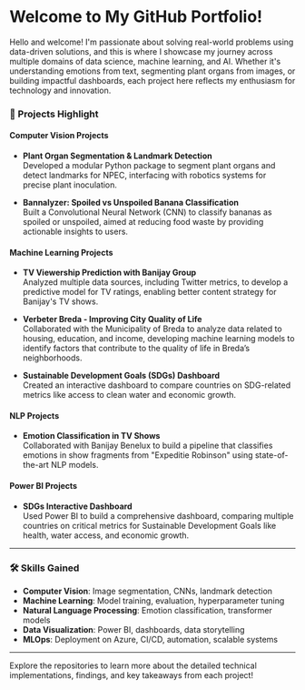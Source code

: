 # Welcome to My GitHub Portfolio! 

Hello and welcome! I'm passionate about solving real-world problems using data-driven solutions, and this is where I showcase my journey across multiple domains of data science, machine learning, and AI. Whether it's understanding emotions from text, segmenting plant organs from images, or building impactful dashboards, each project here reflects my enthusiasm for technology and innovation.

### 🌟 Projects Highlight

#### **Computer Vision Projects**
- **Plant Organ Segmentation & Landmark Detection**  
  Developed a modular Python package to segment plant organs and detect landmarks for NPEC, interfacing with robotics systems for precise plant inoculation.
  
- **Bannalyzer: Spoiled vs Unspoiled Banana Classification**  
  Built a Convolutional Neural Network (CNN) to classify bananas as spoiled or unspoiled, aimed at reducing food waste by providing actionable insights to users.

#### **Machine Learning Projects**
- **TV Viewership Prediction with Banijay Group**  
  Analyzed multiple data sources, including Twitter metrics, to develop a predictive model for TV ratings, enabling better content strategy for Banijay's TV shows.

- **Verbeter Breda - Improving City Quality of Life**  
  Collaborated with the Municipality of Breda to analyze data related to housing, education, and income, developing machine learning models to identify factors that contribute to the quality of life in Breda’s neighborhoods.

- **Sustainable Development Goals (SDGs) Dashboard**  
  Created an interactive dashboard to compare countries on SDG-related metrics like access to clean water and economic growth.

#### **NLP Projects**
- **Emotion Classification in TV Shows**  
  Collaborated with Banijay Benelux to build a pipeline that classifies emotions in show fragments from "Expeditie Robinson" using state-of-the-art NLP models.

#### **Power BI Projects**
- **SDGs Interactive Dashboard**  
  Used Power BI to build a comprehensive dashboard, comparing multiple countries on critical metrics for Sustainable Development Goals like health, water access, and economic growth.

---

### 🛠 Skills Gained
- **Computer Vision**: Image segmentation, CNNs, landmark detection
- **Machine Learning**: Model training, evaluation, hyperparameter tuning
- **Natural Language Processing**: Emotion classification, transformer models
- **Data Visualization**: Power BI, dashboards, data storytelling
- **MLOps**: Deployment on Azure, CI/CD, automation, scalable systems

---

Explore the repositories to learn more about the detailed technical implementations, findings, and key takeaways from each project!